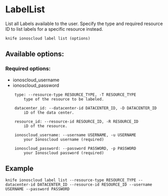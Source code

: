 # LabelList

List all Labels available to the user. Specify the type and required resource ID to list labels for a specific resource instead.

```text
knife ionoscloud label list (options)
```

## Available options:

### Required options:

* ionoscloud\_username
* ionoscloud\_password

```text
    type: --resource-type RESOURCE_TYPE, -T RESOURCE_TYPE
        type of the resource to be labeled.

    datacenter_id: --datacenter-id DATACENTER_ID, -D DATACENTER_ID
        iD of the data center.

    resource_id: --resource-id RESOURCE_ID, -R RESOURCE_ID
        iD of the resource.

    ionoscloud_username: --username USERNAME, -u USERNAME
        your Ionoscloud username (required)

    ionoscloud_password: --password PASSWORD, -p PASSWORD
        your Ionoscloud password (required)

```
## Example

```text
knife ionoscloud label list --resource-type RESOURCE_TYPE --datacenter-id DATACENTER_ID --resource-id RESOURCE_ID --username USERNAME --password PASSWORD
```
